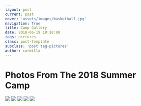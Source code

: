```yaml
---
layout: post
current: post
cover: 'assets/images/basketball.jpg'
navigation: True
title: Camp Gallery
date: 2018-06-19 10:18:00
tags: pictures
class: post-template
subclass: 'post tag-pictures'
author: carmilla
---
```


<h1>Photos From The 2018 Summer Camp</h1>
<img src="{{site.baseurl}}/assets/images/computer.jpg">
<img src="{{site.baseurl}}/assets/images/hands_up.jpg">
<img src="{{site.baseurl}}/assets/images/ice_cream.jpg">
<img src="{{site.baseurl}}/assets/images/resource_center.jpg">
<img src="{{site.baseurl}}/assets/images/stands.jpg">
